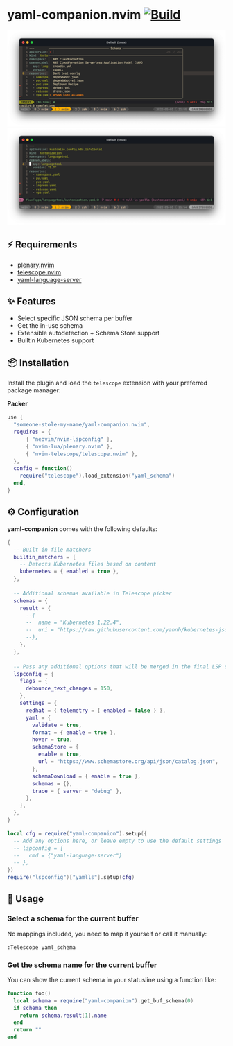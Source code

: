 # yaml-companion.nvim [![Build](https://github.com/someone-stole-my-name/yaml-companion.nvim/actions/workflows/main.yml/badge.svg)](https://github.com/someone-stole-my-name/yaml-companion.nvim/actions/workflows/main.yml)

![telescope](./resources/screenshots/telescope.png)
![statusbar](./resources/screenshots/statusbar.png)

## ⚡️ Requirements

- [plenary.nvim](https://github.com/nvim-lua/plenary.nvim)
- [telescope.nvim](https://github.com/nvim-telescope/telescope.nvim)
- [yaml-language-server](https://github.com/redhat-developer/yaml-language-server)

## ✨ Features

- Select specific JSON schema per buffer
- Get the in-use schema
- Extensible autodetection + Schema Store support 
- Builtin Kubernetes support

## 📦 Installation

Install the plugin and load the `telescope` extension with your preferred package manager:

**Packer**

```lua
use {
  "someone-stole-my-name/yaml-companion.nvim",
  requires = {
      { "neovim/nvim-lspconfig" },
      { "nvim-lua/plenary.nvim" },
      { "nvim-telescope/telescope.nvim" },
  },
  config = function()
    require("telescope").load_extension("yaml_schema")
  end,
}
```

## ⚙️  Configuration

**yaml-companion** comes with the following defaults:

```lua
{
  -- Built in file matchers
  builtin_matchers = {
    -- Detects Kubernetes files based on content
    kubernetes = { enabled = true },
  },

  -- Additional schemas available in Telescope picker
  schemas = {
    result = {
      --{
      --  name = "Kubernetes 1.22.4",
      --  uri = "https://raw.githubusercontent.com/yannh/kubernetes-json-schema/master/v1.22.4-standalone-strict/all.json",
      --},
    },
  },

  -- Pass any additional options that will be merged in the final LSP config
  lspconfig = {
    flags = {
      debounce_text_changes = 150,
    },
    settings = {
      redhat = { telemetry = { enabled = false } },
      yaml = {
        validate = true,
        format = { enable = true },
        hover = true,
        schemaStore = {
          enable = true,
          url = "https://www.schemastore.org/api/json/catalog.json",
        },
        schemaDownload = { enable = true },
        schemas = {},
        trace = { server = "debug" },
      },
    },
  },
}
```

```lua
local cfg = require("yaml-companion").setup({
  -- Add any options here, or leave empty to use the default settings
  -- lspconfig = {
  --   cmd = {"yaml-language-server"}
  -- },
})
require("lspconfig")["yamlls"].setup(cfg)
```

## 🚀 Usage

### Select a schema for the current buffer

No mappings included, you need to map it yourself or call it manually:

```
:Telescope yaml_schema
```

### Get the schema name for the current buffer

You can show the current schema in your statusline using a function like:

```lua
function foo()
  local schema = require("yaml-companion").get_buf_schema(0)
  if schema then
    return schema.result[1].name
  end
  return ""
end
```
